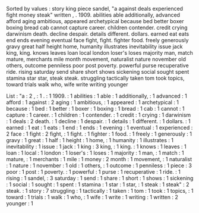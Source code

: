 Sorted by values :
story king piece sandel, "a against deals experienced fight money steak" written , . 1909. abilities able additionally, advanced afford aging ambitious, appeared archetypical because bed better boxer boxing bread cab cannot capture career. children contender. credit crying darwinism death. decline despair. details different. dollars. earned eat eats end ends evening eventual face fight, fight. fighter food. freely generously gravy great half height home, humanity illustrates inevitability issue jack king, king. knows leaves loan local london loser's loses majority man, match mature, merchants mile month movement, naturalist nature november old others, outcome penniless poor post poverty. powerful purse recuperative ride. rising saturday send share short shows sickening social sought spent stamina star star, steak steak. struggling tactically taken tom took topics, toward trials walk who, wife write writing younger 

List :
"a : 2
, : 1
. : 1
1909. : 1
abilities : 1
able : 1
additionally, : 1
advanced : 1
afford : 1
against : 2
aging : 1
ambitious, : 1
appeared : 1
archetypical : 1
because : 1
bed : 1
better : 1
boxer : 1
boxing : 1
bread : 1
cab : 1
cannot : 1
capture : 1
career. : 1
children : 1
contender. : 1
credit : 1
crying : 1
darwinism : 1
deals : 2
death. : 1
decline : 1
despair. : 1
details : 1
different. : 1
dollars. : 1
earned : 1
eat : 1
eats : 1
end : 1
ends : 1
evening : 1
eventual : 1
experienced : 2
face : 1
fight : 2
fight, : 1
fight. : 1
fighter : 1
food. : 1
freely : 1
generously : 1
gravy : 1
great : 1
half : 1
height : 1
home, : 1
humanity : 1
illustrates : 1
inevitability : 1
issue : 1
jack : 1
king : 3
king, : 1
king. : 1
knows : 1
leaves : 1
loan : 1
local : 1
london : 1
loser's : 1
loses : 1
majority : 1
man, : 1
match : 1
mature, : 1
merchants : 1
mile : 1
money : 2
month : 1
movement, : 1
naturalist : 1
nature : 1
november : 1
old : 1
others, : 1
outcome : 1
penniless : 1
piece : 3
poor : 1
post : 1
poverty. : 1
powerful : 1
purse : 1
recuperative : 1
ride. : 1
rising : 1
sandel, : 3
saturday : 1
send : 1
share : 1
short : 1
shows : 1
sickening : 1
social : 1
sought : 1
spent : 1
stamina : 1
star : 1
star, : 1
steak : 1
steak" : 2
steak. : 1
story : 7
struggling : 1
tactically : 1
taken : 1
tom : 1
took : 1
topics, : 1
toward : 1
trials : 1
walk : 1
who, : 1
wife : 1
write : 1
writing : 1
written : 2
younger : 1
